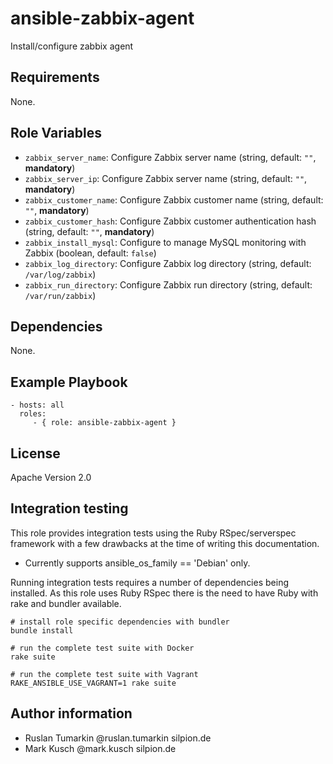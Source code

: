 # ansible-zabbix-agent

Install/configure zabbix agent

## Requirements

None.

## Role Variables

* ``zabbix_server_name``: Configure Zabbix server name (string, default: ``""``, **mandatory**)
* ``zabbix_server_ip``: Configure Zabbix server name (string, default: ``""``, **mandatory**)
* ``zabbix_customer_name``: Configure Zabbix customer name (string, default: ``""``, **mandatory**)
* ``zabbix_customer_hash``: Configure Zabbix customer authentication hash (string, default: ``""``, **mandatory**)
* ``zabbix_install_mysql``: Configure to manage MySQL monitoring with Zabbix (boolean, default: ``false``)
* ``zabbix_log_directory``: Configure Zabbix log directory (string, default: ``/var/log/zabbix``)
* ``zabbix_run_directory``: Configure Zabbix run directory (string, default: ``/var/run/zabbix``)

## Dependencies

None.

## Example Playbook

    - hosts: all
      roles:
         - { role: ansible-zabbix-agent }

## License

Apache Version 2.0

## Integration testing

This role provides integration tests using the Ruby RSpec/serverspec framework
with a few drawbacks at the time of writing this documentation.

- Currently supports ansible_os_family == 'Debian' only.

Running integration tests requires a number of dependencies being
installed. As this role uses Ruby RSpec there is the need to have
Ruby with rake and bundler available.

    # install role specific dependencies with bundler
    bundle install

<!-- -->

    # run the complete test suite with Docker
    rake suite

<!-- -->

    # run the complete test suite with Vagrant
    RAKE_ANSIBLE_USE_VAGRANT=1 rake suite


## Author information

* Ruslan Tumarkin @ruslan.tumarkin silpion.de
* Mark Kusch @mark.kusch silpion.de


<!-- vim: set nofen ts=4 sw=4 et: -->
